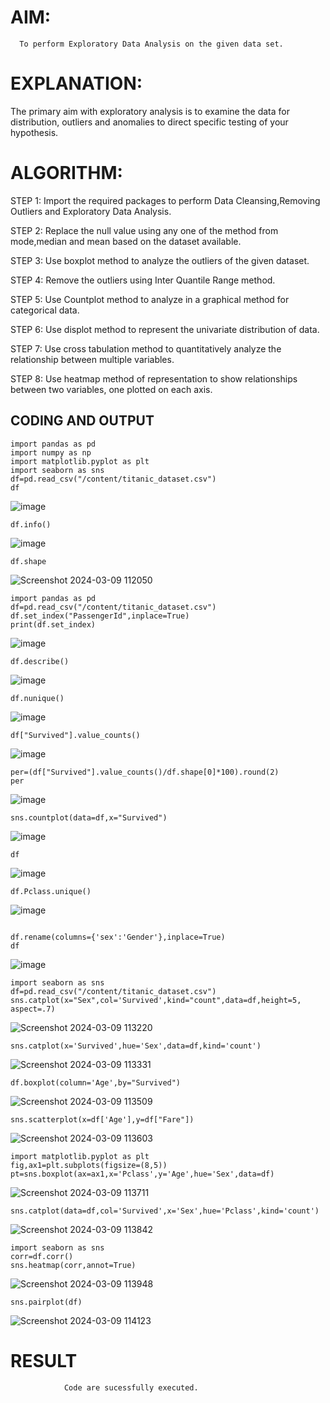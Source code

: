 
# AIM:
      To perform Exploratory Data Analysis on the given data set.
      
# EXPLANATION:
  The primary aim with exploratory analysis is to examine the data for distribution, outliers and anomalies to direct specific testing of your hypothesis.
  
# ALGORITHM:
STEP 1: Import the required packages to perform Data Cleansing,Removing Outliers and Exploratory Data Analysis.

STEP 2: Replace the null value using any one of the method from mode,median and mean based on the dataset available.

STEP 3: Use boxplot method to analyze the outliers of the given dataset.

STEP 4: Remove the outliers using Inter Quantile Range method.

STEP 5: Use Countplot method to analyze in a graphical method for categorical data.

STEP 6: Use displot method to represent the univariate distribution of data.

STEP 7: Use cross tabulation method to quantitatively analyze the relationship between multiple variables.

STEP 8: Use heatmap method of representation to show relationships between two variables, one plotted on each axis.

## CODING AND OUTPUT
```
import pandas as pd
import numpy as np
import matplotlib.pyplot as plt
import seaborn as sns
df=pd.read_csv("/content/titanic_dataset.csv")
df
```
![image](https://github.com/23008859/EXNO2DS/assets/139117979/c2077c3e-3774-4ffc-abe9-3939a5afe5b5)
```
df.info()
```
![image](https://github.com/23008859/EXNO2DS/assets/139117979/8be94def-613f-4fc3-b4a5-660cdc3e03bb)
```
df.shape
```
![Screenshot 2024-03-09 112050](https://github.com/23008859/EXNO2DS/assets/139117979/d1721974-6202-4b42-81d5-440ef33070a3)
```
import pandas as pd
df=pd.read_csv("/content/titanic_dataset.csv")
df.set_index("PassengerId",inplace=True)
print(df.set_index)
```
![image](https://github.com/23008859/EXNO2DS/assets/139117979/f7ac11fc-b7f5-4c31-b2a4-1fcceb5f0e50)
```
df.describe()
```
![image](https://github.com/23008859/EXNO2DS/assets/139117979/6d034efb-449f-446d-b54f-a0768e9d46b2)
```
df.nunique()
```
![image](https://github.com/23008859/EXNO2DS/assets/139117979/b3a42231-fee5-4e90-aa4b-c05b9fe2cb2c)
```
df["Survived"].value_counts()
```
![image](https://github.com/23008859/EXNO2DS/assets/139117979/a49c37e3-3233-482d-ae36-ae6a27994793)
```
per=(df["Survived"].value_counts()/df.shape[0]*100).round(2)
per
```
![image](https://github.com/23008859/EXNO2DS/assets/139117979/a9b90b96-0568-42e3-8875-2365a856253a)
```
sns.countplot(data=df,x="Survived")
```
![image](https://github.com/23008859/EXNO2DS/assets/139117979/5ebe484d-1594-48d3-8992-81b24de88a1f)
```
df
```
![image](https://github.com/23008859/EXNO2DS/assets/139117979/55625cf5-dfc1-446a-87b8-ae20ea9f21e5)
```
df.Pclass.unique()
```
![image](https://github.com/23008859/EXNO2DS/assets/139117979/7748dad4-5d07-4943-8498-0a70f6742d5e)
```

df.rename(columns={'sex':'Gender'},inplace=True)
df
```
![image](https://github.com/23008859/EXNO2DS/assets/139117979/ff5a1f17-b436-43b9-b0bf-996523aed43e)
```
import seaborn as sns
df=pd.read_csv("/content/titanic_dataset.csv")
sns.catplot(x="Sex",col='Survived',kind="count",data=df,height=5, aspect=.7)
```
![Screenshot 2024-03-09 113220](https://github.com/23008859/EXNO2DS/assets/139117979/7ed3a5dc-57f6-439a-955a-6e09d86240eb)
```
sns.catplot(x='Survived',hue='Sex',data=df,kind='count')
```
![Screenshot 2024-03-09 113331](https://github.com/23008859/EXNO2DS/assets/139117979/7db95063-8453-40ec-b76e-97647f9bfac5)
```
df.boxplot(column='Age',by="Survived")
```

![Screenshot 2024-03-09 113509](https://github.com/23008859/EXNO2DS/assets/139117979/22858c6a-7b0f-4228-b91d-82c99580fe80)
```
sns.scatterplot(x=df['Age'],y=df["Fare"])
```

![Screenshot 2024-03-09 113603](https://github.com/23008859/EXNO2DS/assets/139117979/d425461d-1d6e-49e1-8199-cf7b3ebb4800)
```
import matplotlib.pyplot as plt
fig,ax1=plt.subplots(figsize=(8,5))
pt=sns.boxplot(ax=ax1,x='Pclass',y='Age',hue='Sex',data=df)
```

![Screenshot 2024-03-09 113711](https://github.com/23008859/EXNO2DS/assets/139117979/eec75898-0a1b-4314-aa1b-efce61cd39bb)

```
sns.catplot(data=df,col='Survived',x='Sex',hue='Pclass',kind='count')
```

![Screenshot 2024-03-09 113842](https://github.com/23008859/EXNO2DS/assets/139117979/3ca298cf-a932-42b0-8060-18d8169311e9)
```
import seaborn as sns
corr=df.corr()
sns.heatmap(corr,annot=True)
```

![Screenshot 2024-03-09 113948](https://github.com/23008859/EXNO2DS/assets/139117979/5d711030-0018-47d6-a66a-33bd465adad9)
```
sns.pairplot(df)
```

![Screenshot 2024-03-09 114123](https://github.com/23008859/EXNO2DS/assets/139117979/7d58bbd8-c86a-40c6-b2f8-da498592b7cf)

# RESULT
                Code are sucessfully executed.
